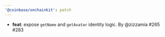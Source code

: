 ```yaml
---
'@coinbase/onchainkit': patch
---
```


- **feat**: expose `getName` and `getAvatar` identity logic. By @zizzamia #265 #283
